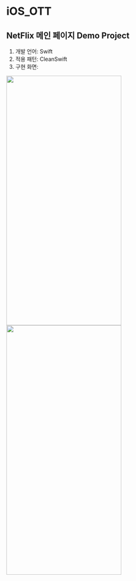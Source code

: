 # iOS_OTT

## NetFlix 메인 페이지 Demo Project  

1. 개발 언어: Swift 
2. 적용 패턴: CleanSwift
3. 구현 화면: 
<img src="https://user-images.githubusercontent.com/69079698/230751825-a533e8c3-5b01-487b-b3b3-7c6f4e5638f7.jpeg"  width="300" height="649.998">
<img src="https://user-images.githubusercontent.com/69079698/230752067-641d2a6b-6ff9-4597-8de6-be0252b9ef5d.jpeg"  width="300" height="649.998">



